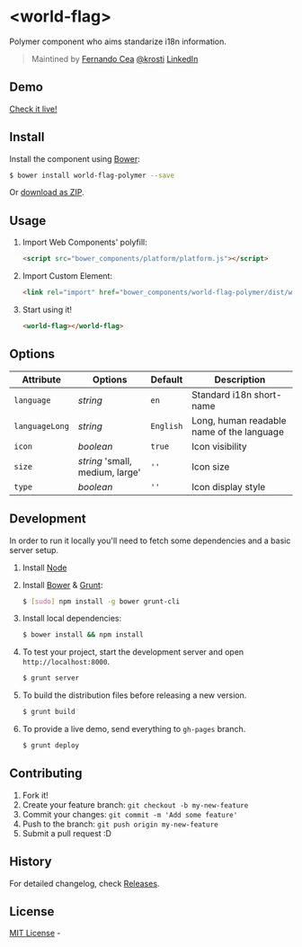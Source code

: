 # &lt;world-flag&gt;

Polymer component who aims standarize i18n information.

> Maintined by [Fernando Cea](http://github.com/krosti)
> [@krosti](http://twitter.com/krosti)
> [LinkedIn](http://ar.linkedin.com/in/fernandocea/)

## Demo

[Check it live!](http://krosti.github.io/world-flag-polymer/)

## Install

Install the component using [Bower](http://bower.io/):

```sh
$ bower install world-flag-polymer --save
```

Or [download as ZIP](https://github.com/webcomponents/world-flag-polymer/archive/master.zip).

## Usage

1. Import Web Components' polyfill:

    ```html
    <script src="bower_components/platform/platform.js"></script>
    ```

2. Import Custom Element:

    ```html
    <link rel="import" href="bower_components/world-flag-polymer/dist/world-flag.html">
    ```

3. Start using it!

    ```html
    <world-flag></world-flag>
    ```

## Options

Attribute           | Options                           | Default               | Description
---                 | ---                               | ---                   | ---
`language`          | *string*                          | `en`                  | Standard i18n short-name
`languageLong`      | *string*                          | `English`             | Long, human readable name of the language
`icon`              | *boolean*                         | `true`                | Icon visibility
`size`              | *string* 'small, medium, large'   | `''`                  | Icon size
`type`              | *boolean*                         | `''`                  | Icon display style

## Development

In order to run it locally you'll need to fetch some dependencies and a basic server setup.

1. Install [Node](http://nodejs.org/)

2. Install [Bower](http://bower.io/) & [Grunt](http://gruntjs.com/):

    ```sh
    $ [sudo] npm install -g bower grunt-cli
    ```

3. Install local dependencies:

    ```sh
    $ bower install && npm install
    ```

4. To test your project, start the development server and open `http://localhost:8000`.

    ```sh
    $ grunt server
    ```

5. To build the distribution files before releasing a new version.

    ```sh
    $ grunt build
    ```

6. To provide a live demo, send everything to `gh-pages` branch.

    ```sh
    $ grunt deploy
    ```

## Contributing

1. Fork it!
2. Create your feature branch: `git checkout -b my-new-feature`
3. Commit your changes: `git commit -m 'Add some feature'`
4. Push to the branch: `git push origin my-new-feature`
5. Submit a pull request :D

## History

For detailed changelog, check [Releases](https://github.com/webcomponents/world-flag-polymer/releases).

## License

[MIT License](http://webcomponentsorg.mit-license.org/) -
